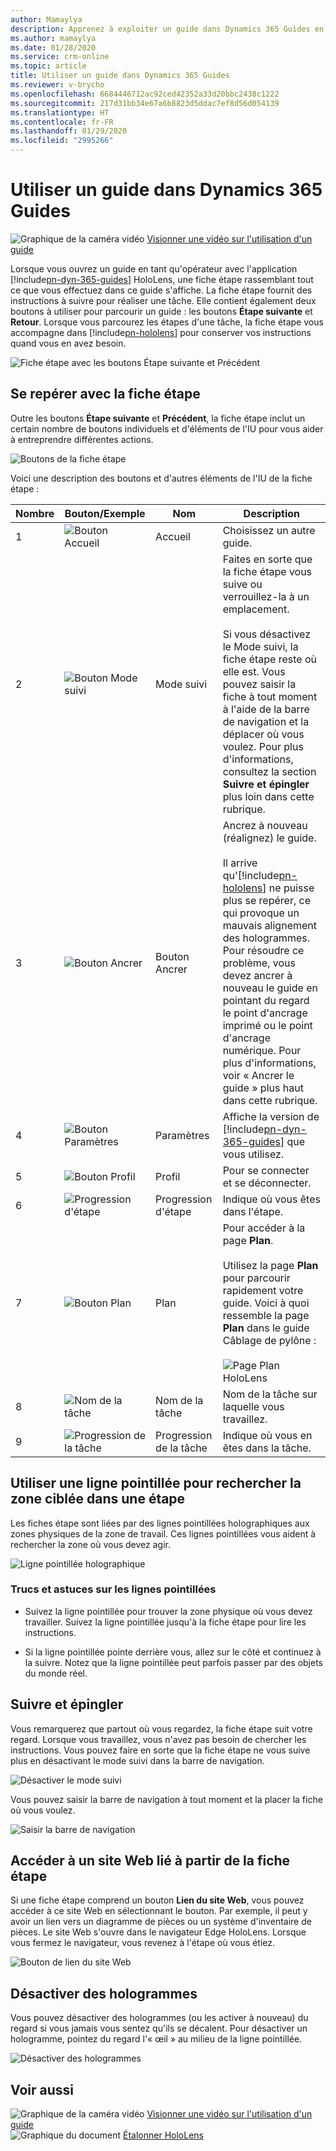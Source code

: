 ```yaml
---
author: Mamaylya
description: Apprenez à exploiter un guide dans Dynamics 365 Guides en utilisant l'application HoloLens.
ms.author: mamaylya
ms.date: 01/28/2020
ms.service: crm-online
ms.topic: article
title: Utiliser un guide dans Dynamics 365 Guides
ms.reviewer: v-brycho
ms.openlocfilehash: 6684446712ac92ced42352a33d20bbc2438c1222
ms.sourcegitcommit: 217d31bb34e67a6b8823d5ddac7ef8d56d054139
ms.translationtype: HT
ms.contentlocale: fr-FR
ms.lasthandoff: 01/29/2020
ms.locfileid: "2995266"
---
```

# <a name="operate-a-guide-in-dynamics-365-guides"></a>Utiliser un guide dans Dynamics 365 Guides

![Graphique de la caméra vidéo](media/video-camera.PNG "Graphique de la caméra vidéo") [Visionner une vidéo sur l'utilisation d'un guide](https://aka.ms/guidesoperate)

Lorsque vous ouvrez un guide en tant qu'opérateur avec l'application [!include[pn-dyn-365-guides](../includes/pn-dyn-365-guides.md)] HoloLens, une fiche étape rassemblant tout ce que vous effectuez dans ce guide s'affiche. La fiche étape fournit des instructions à suivre pour réaliser une tâche. Elle contient également deux boutons à utiliser pour parcourir un guide : les boutons **Étape suivante** et **Retour**. Lorsque vous parcourez les étapes d'une tâche, la fiche étape vous accompagne dans [!include[pn-hololens](../includes/pn-hololens.md)] pour conserver vos instructions quand vous en avez besoin. 

![Fiche étape avec les boutons Étape suivante et Précédent](media/pin.PNG "Fiche étape avec les boutons Étape suivante et Précédent")  

## <a name="get-oriented-with-the-step-card"></a>Se repérer avec la fiche étape

Outre les boutons **Étape suivante** et **Précédent**, la fiche étape inclut un certain nombre de boutons individuels et d'éléments de l'IU pour vous aider à entreprendre différentes actions. 

![Boutons de la fiche étape](media/operator-step-card-orientation.PNG "Boutons de la fiche étape")   

Voici une description des boutons et d'autres éléments de l'IU de la fiche étape :

|Nombre|Bouton/Exemple|Nom|Description|
|---|--|------------------|------------------------------------------------------------------------------------|
|1|![Bouton Accueil](media/home-button.png "Bouton Accueil")|Accueil|Choisissez un autre guide.|
|2|![Bouton Mode suivi](media/follow-button.png "Bouton Mode suivi")|Mode suivi|Faites en sorte que la fiche étape vous suive ou verrouillez-la à un emplacement.<br><br>Si vous désactivez le Mode suivi, la fiche étape reste où elle est. Vous pouvez saisir la fiche à tout moment à l'aide de la barre de navigation et la déplacer où vous voulez. Pour plus d'informations, consultez la section **Suivre et épingler** plus loin dans cette rubrique.|
|3|![Bouton Ancrer](media/anchor-button.PNG "Bouton Ancrer")|Bouton Ancrer|Ancrez à nouveau (réalignez) le guide.<br><br>Il arrive qu'[!include[pn-hololens](../includes/pn-hololens.md)] ne puisse plus se repérer, ce qui provoque un mauvais alignement des hologrammes. Pour résoudre ce problème, vous devez ancrer à nouveau le guide en pointant du regard le point d'ancrage imprimé ou le point d'ancrage numérique. Pour plus d'informations, voir « Ancrer le guide » plus haut dans cette rubrique.|
|4|![Bouton Paramètres](media/settings-button.png "Bouton Paramètres")|Paramètres|Affiche la version de [!include[pn-dyn-365-guides](../includes/pn-dyn-365-guides.md)] que vous utilisez.| 
|5|![Bouton Profil](media/profile-button.png "Bouton Profil")|Profil|Pour se connecter et se déconnecter.| 
|6|![Progression d'étape](media/step-progress.PNG "Progression d'étape")|Progression d'étape|Indique où vous êtes dans l'étape.|
|7|![Bouton Plan](media/outline-button.png "Bouton Plan")|Plan|Pour accéder à la page **Plan**.<br><br>Utilisez la page **Plan** pour parcourir rapidement votre guide. Voici à quoi ressemble la page **Plan** dans le guide Câblage de pylône :</br><br>![Page Plan HoloLens](media/outline-operator.PNG "Page Plan HoloLens")| 
|8|![Nom de la tâche](media/task-name-table.PNG "Nom de la tâche")|Nom de la tâche|Nom de la tâche sur laquelle vous travaillez.| 
|9|![Progression de la tâche](media/task-progress.PNG "Progression de la tâche")|Progression de la tâche|Indique où vous en êtes dans la tâche.| 
 
## <a name="use-a-dotted-line-to-help-you-find-the-focus-area-for-a-step"></a>Utiliser une ligne pointillée pour rechercher la zone ciblée dans une étape 
Les fiches étape sont liées par des lignes pointillées holographiques aux zones physiques de la zone de travail. Ces lignes pointillées vous aident à rechercher la zone où vous devez agir. 

![Ligne pointillée holographique](media/dotted-line.PNG "Ligne pointillée holographique")

### <a name="dotted-line-tips-and-tricks"></a>Trucs et astuces sur les lignes pointillées 

- Suivez la ligne pointillée pour trouver la zone physique où vous devez travailler. Suivez la ligne pointillée jusqu'à la fiche étape pour lire les instructions. 

- Si la ligne pointillée pointe derrière vous, allez sur le côté et continuez à la suivre. Notez que la ligne pointillée peut parfois passer par des objets du monde réel. 

## <a name="follow-and-pinning"></a>Suivre et épingler 

Vous remarquerez que partout où vous regardez, la fiche étape suit votre regard. Lorsque vous travaillez, vous n'avez pas besoin de chercher les instructions. Vous pouvez faire en sorte que la fiche étape ne vous suive plus en désactivant le mode suivi dans la barre de navigation. 

![Désactiver le mode suivi](media/follow-button-nav-bar.PNG "Désactiver le mode suivi")

Vous pouvez saisir la barre de navigation à tout moment et la placer la fiche où vous voulez.

![Saisir la barre de navigation](media/follow-button-move-card.PNG "Saisir la barre de navigation")

## <a name="access-a-website-linked-from-the-step-card"></a>Accéder à un site Web lié à partir de la fiche étape

Si une fiche étape comprend un bouton **Lien du site Web**, vous pouvez accéder à ce site Web en sélectionnant le bouton. Par exemple, il peut y avoir un lien vers un diagramme de pièces ou un système d'inventaire de pièces. Le site Web s'ouvre dans le navigateur Edge HoloLens. Lorsque vous fermez le navigateur, vous revenez à l'étape où vous étiez. 

![Bouton de lien du site Web](media/website-button-runtime.PNG "Bouton de lien du site Web")

## <a name="turn-off-holograms"></a>Désactiver des hologrammes 
Vous pouvez désactiver des hologrammes (ou les activer à nouveau) du regard si vous jamais vous sentez qu'ils se décalent. Pour désactiver un hologramme, pointez du regard l'« œil » au milieu de la ligne pointillée. 

![Désactiver des hologrammes](media/dotted-line-toggle-visibility.PNG "Désactiver des hologrammes")  

## <a name="see-also"></a>Voir aussi

![Graphique de la caméra vidéo](media/video-camera.PNG "Graphique de la caméra vidéo") [Visionner une vidéo sur l'utilisation d'un guide](https://aka.ms/guidesoperate)<br>
![Graphique du document](media/doc-icon.PNG "Graphique du document") [Étalonner HoloLens](https://docs.microsoft.com/windows/mixed-reality/calibration)




